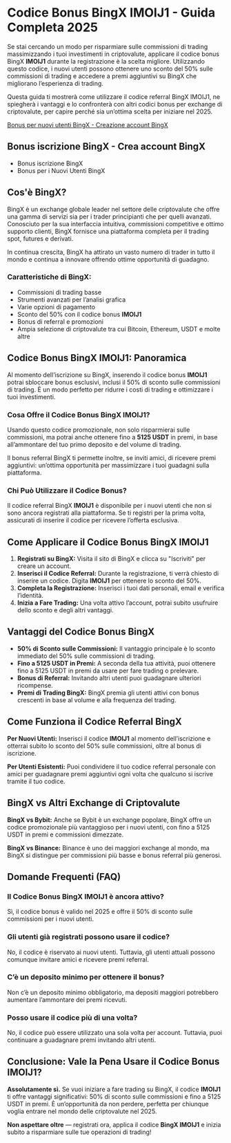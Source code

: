 <h1>Codice Bonus BingX IMOIJ1 - Guida Completa 2025</h1>

<p>Se stai cercando un modo per risparmiare sulle commissioni di trading massimizzando i tuoi investimenti in criptovalute, applicare il codice bonus BingX <strong>IMOIJ1</strong> durante la registrazione è la scelta migliore. Utilizzando questo codice, i nuovi utenti possono ottenere uno sconto del 50% sulle commissioni di trading e accedere a premi aggiuntivi su BingX che migliorano l’esperienza di trading.</p>

<p>Questa guida ti mostrerà come utilizzare il codice referral BingX IMOIJ1, ne spiegherà i vantaggi e lo confronterà con altri codici bonus per exchange di criptovalute, per capire perché sia un’ottima scelta per iniziare nel 2025.</p>

<a href="https://bingx.com/invite/IMOIJ1" target="_blank" rel="noopener noreferrer">
  Bonus per nuovi utenti BingX - Creazione account BingX
</a>


<h2>Bonus iscrizione BingX - Crea account BingX</h2>

<ul>
    <li>Bonus iscrizione BingX</li>
    <li>Bonus per i Nuovi Utenti BingX</li>
</ul>

<h2>Cos'è BingX?</h2>

<p>BingX è un exchange globale leader nel settore delle criptovalute che offre una gamma di servizi sia per i trader principianti che per quelli avanzati. Conosciuto per la sua interfaccia intuitiva, commissioni competitive e ottimo supporto clienti, BingX fornisce una piattaforma completa per il trading spot, futures e derivati.</p>

<p>In continua crescita, BingX ha attirato un vasto numero di trader in tutto il mondo e continua a innovare offrendo ottime opportunità di guadagno.</p>

<h3>Caratteristiche di BingX:</h3>
<ul>
    <li>Commissioni di trading basse</li>
    <li>Strumenti avanzati per l’analisi grafica</li>
    <li>Varie opzioni di pagamento</li>
    <li>Sconto del 50% con il codice bonus <strong>IMOIJ1</strong></li>
    <li>Bonus di referral e promozioni</li>
    <li>Ampia selezione di criptovalute tra cui Bitcoin, Ethereum, USDT e molte altre</li>
</ul>

<h2>Codice Bonus BingX IMOIJ1: Panoramica</h2>

<p>Al momento dell’iscrizione su BingX, inserendo il codice bonus <strong>IMOIJ1</strong> potrai sbloccare bonus esclusivi, inclusi il 50% di sconto sulle commissioni di trading. È un modo perfetto per ridurre i costi di trading e ottimizzare i tuoi investimenti.</p>

<h3>Cosa Offre il Codice Bonus BingX IMOIJ1?</h3>
<p>Usando questo codice promozionale, non solo risparmierai sulle commissioni, ma potrai anche ottenere fino a <strong>5125 USDT</strong> in premi, in base all’ammontare del tuo primo deposito e del volume di trading.</p>

<p>Il bonus referral BingX ti permette inoltre, se inviti amici, di ricevere premi aggiuntivi: un’ottima opportunità per massimizzare i tuoi guadagni sulla piattaforma.</p>

<h3>Chi Può Utilizzare il Codice Bonus?</h3>
<p>Il codice referral BingX <strong>IMOIJ1</strong> è disponibile per i nuovi utenti che non si sono ancora registrati alla piattaforma. Se ti registri per la prima volta, assicurati di inserire il codice per ricevere l’offerta esclusiva.</p>

<h2>Come Applicare il Codice Bonus BingX IMOIJ1</h2>
<ol>
    <li><strong>Registrati su BingX:</strong> Visita il sito di BingX e clicca su "Iscriviti" per creare un account.</li>
    <li><strong>Inserisci il Codice Referral:</strong> Durante la registrazione, ti verrà chiesto di inserire un codice. Digita <strong>IMOIJ1</strong> per ottenere lo sconto del 50%.</li>
    <li><strong>Completa la Registrazione:</strong> Inserisci i tuoi dati personali, email e verifica l’identità.</li>
    <li><strong>Inizia a Fare Trading:</strong> Una volta attivo l’account, potrai subito usufruire dello sconto e degli altri vantaggi.</li>
</ol>

<h2>Vantaggi del Codice Bonus BingX</h2>
<ul>
    <li><strong>50% di Sconto sulle Commissioni:</strong> Il vantaggio principale è lo sconto immediato del 50% sulle commissioni di trading.</li>
    <li><strong>Fino a 5125 USDT in Premi:</strong> A seconda della tua attività, puoi ottenere fino a 5125 USDT in premi da usare per fare trading o prelevare.</li>
    <li><strong>Bonus di Referral:</strong> Invitando altri utenti puoi guadagnare ulteriori ricompense.</li>
    <li><strong>Premi di Trading BingX:</strong> BingX premia gli utenti attivi con bonus crescenti in base al volume e alla frequenza del trading.</li>
</ul>

<h2>Come Funziona il Codice Referral BingX</h2>
<p><strong>Per Nuovi Utenti:</strong> Inserisci il codice <strong>IMOIJ1</strong> al momento dell’iscrizione e otterrai subito lo sconto del 50% sulle commissioni, oltre al bonus di iscrizione.</p>
<p><strong>Per Utenti Esistenti:</strong> Puoi condividere il tuo codice referral personale con amici per guadagnare premi aggiuntivi ogni volta che qualcuno si iscrive tramite il tuo codice.</p>

<h2>BingX vs Altri Exchange di Criptovalute</h2>
<p><strong>BingX vs Bybit:</strong> Anche se Bybit è un exchange popolare, BingX offre un codice promozionale più vantaggioso per i nuovi utenti, con fino a 5125 USDT in premi e commissioni dimezzate.</p>
  <p><strong>BingX vs Binance:</strong> Binance è uno dei maggiori exchange al mondo, ma BingX si distingue per commissioni più basse e bonus referral più generosi.</p>

  <h2>Domande Frequenti (FAQ)</h2>
  <h3>Il Codice Bonus BingX IMOIJ1 è ancora attivo?</h3>
  <p>Sì, il codice bonus è valido nel 2025 e offre il 50% di sconto sulle commissioni per i nuovi utenti.</p>

  <h3>Gli utenti già registrati possono usare il codice?</h3>
  <p>No, il codice è riservato ai nuovi utenti. Tuttavia, gli utenti attuali possono comunque invitare amici e ricevere premi referral.</p>

  <h3>C’è un deposito minimo per ottenere il bonus?</h3>
  <p>Non c’è un deposito minimo obbligatorio, ma depositi maggiori potrebbero aumentare l’ammontare dei premi ricevuti.</p>

  <h3>Posso usare il codice più di una volta?</h3>
  <p>No, il codice può essere utilizzato una sola volta per account. Tuttavia, puoi continuare a guadagnare premi invitando altri utenti.</p>

  <h2>Conclusione: Vale la Pena Usare il Codice Bonus IMOIJ1?</h2>
  <p><strong>Assolutamente sì.</strong> Se vuoi iniziare a fare trading su BingX, il codice <strong>IMOIJ1</strong> ti offre vantaggi significativi: 50% di sconto sulle commissioni e fino a 5125 USDT in premi. È un’opportunità da non perdere, perfetta per chiunque voglia entrare nel mondo delle criptovalute nel 2025.</p>

  <p><strong>Non aspettare oltre</strong> — registrati ora, applica il codice <strong>BingX IMOIJ1</strong> e inizia subito a risparmiare sulle tue operazioni di trading!</p>

</body>
</html>
